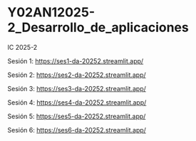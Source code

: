 # Y02AN12025-2_Desarrollo_de_aplicaciones
IC 2025-2


Sesión 1: https://ses1-da-20252.streamlit.app/

Sesión 2: https://ses2-da-20252.streamlit.app/ 

Sesión 3: https://ses3-da-20252.streamlit.app/

Sesión 4: https://ses4-da-20252.streamlit.app/

Sesión 5: https://ses5-da-20252.streamlit.app/

Sesión 6: https://ses6-da-20252.streamlit.app/
